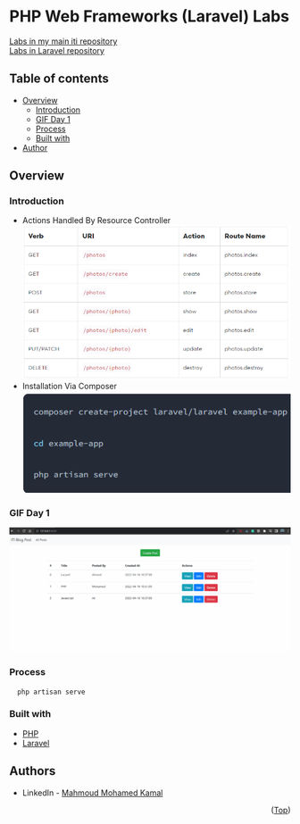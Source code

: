 # PHP Web Frameworks (Laravel) Labs

[Labs in my main iti repository](https://github.com/MahmoudFierro98/ITI_OpenSourceApplicationDevelopment/tree/main/PHP_Web_Frameworks/Labs)  
[Labs in Laravel repository](https://github.com/MahmoudFierro98/iti-laravel-labs)  

## Table of contents

- [Overview](#overview)
    - [Introduction](#gif)
    - [GIF Day 1](#gif-day-1)
    - [Process](#process)
    - [Built with](#built-with)
- [Author](#authors)

## Overview

### Introduction

- Actions Handled By Resource Controller
![alt text](./static/Actions_Handled_By_Resource_Controller.PNG)
- Installation Via Composer
![alt text](./static/Installation_Via_Composer.PNG)

### GIF Day 1

![screen-gif](./static/GIF.gif)

### Process

 ```
   php artisan serve
 ```

### Built with

* [PHP](https://www.php.net/)
* [Laravel](https://laravel.com/)


## Authors

* LinkedIn - [Mahmoud Mohamed Kamal](https://www.linkedin.com/in/mahmoudfierro98)

<p align="right">(<a href="#top">Top</a>)</p>